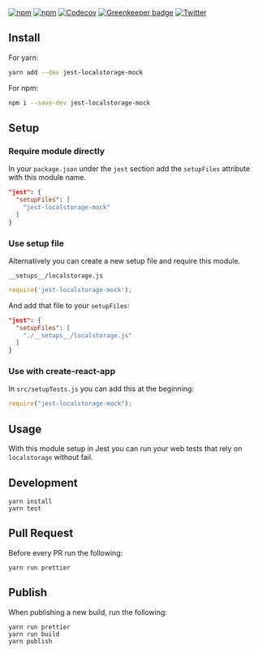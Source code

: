 [![npm](https://img.shields.io/npm/v/jest-localstorage-mock.svg)](https://www.npmjs.com/package/jest-localstorage-mock) [![npm](https://img.shields.io/npm/l/jest-localstorage-mock.svg)](https://github.com/clarkbw/jest-localstorage-mock/blob/master/LICENSE) [![Codecov](https://img.shields.io/codecov/c/github/clarkbw/jest-localstorage-mock.svg)](https://codecov.io/gh/clarkbw/jest-localstorage-mock) [![Greenkeeper badge](https://badges.greenkeeper.io/clarkbw/jest-localstorage-mock.svg)](https://greenkeeper.io/) [![Twitter](https://img.shields.io/twitter/url/https/github.com/clarkbw/jest-localstorage-mock.svg?style=social)](https://twitter.com/intent/tweet?text=Wow:&url=%5Bobject%20Object%5D)

## Install

For yarn:

```bash
yarn add --dev jest-localstorage-mock
```

For npm:

```bash
npm i --save-dev jest-localstorage-mock
```

## Setup

### Require module directly

In your `package.json` under the `jest` section add the `setupFiles` attribute with this module name.

```json
"jest": {
  "setupFiles": [
    "jest-localstorage-mock"
  ]
}
```

### Use setup file

Alternatively you can create a new setup file and require this module.

`__setups__/localstorage.js`
```js
require('jest-localstorage-mock');
```

And add that file to your `setupFiles`:

```json
"jest": {
  "setupFiles": [
    "./__setups__/localstorage.js"
  ]
}
```

### Use with create-react-app

In `src/setupTests.js` you can add this at the beginning:

```js
require("jest-localstorage-mock");
```

## Usage

With this module setup in Jest you can run your web tests that rely on `localstorage` without fail.

## Development

```
yarn install
yarn test
```

## Pull Request

Before every PR run the following:

```
yarn run prettier
```

## Publish

When publishing a new build, run the following:

```
yarn run prettier
yarn run build
yarn publish
```
